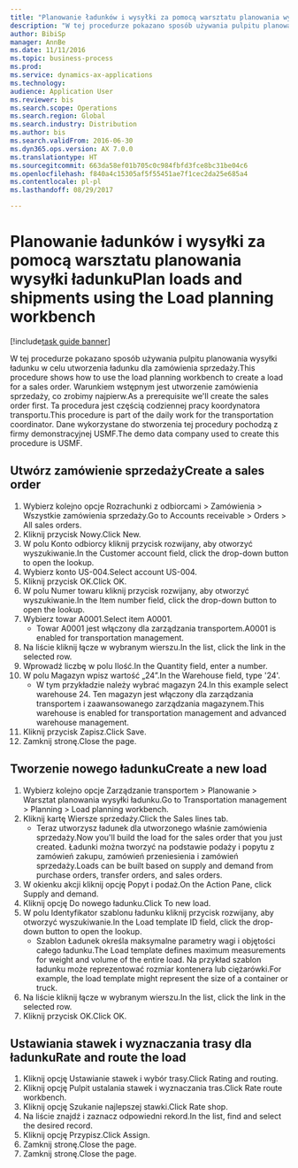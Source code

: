 ```yaml
--- 
title: "Planowanie ładunków i wysyłki za pomocą warsztatu planowania wysyłki ładunku"
description: "W tej procedurze pokazano sposób używania pulpitu planowania wysyłki ładunku w celu utworzenia ładunku dla zamówienia sprzedaży."
author: BibiSp
manager: AnnBe
ms.date: 11/11/2016
ms.topic: business-process
ms.prod: 
ms.service: dynamics-ax-applications
ms.technology: 
audience: Application User
ms.reviewer: bis
ms.search.scope: Operations
ms.search.region: Global
ms.search.industry: Distribution
ms.author: bis
ms.search.validFrom: 2016-06-30
ms.dyn365.ops.version: AX 7.0.0
ms.translationtype: HT
ms.sourcegitcommit: 663da58ef01b705c0c984fbfd3fce8bc31be04c6
ms.openlocfilehash: f840a4c15305af5f55451ae7f1cec2da25e685a4
ms.contentlocale: pl-pl
ms.lasthandoff: 08/29/2017

---
```

# <a name="plan-loads-and-shipments-using-the-load-planning-workbench"></a><span data-ttu-id="41d2d-103">Planowanie ładunków i wysyłki za pomocą warsztatu planowania wysyłki ładunku</span><span class="sxs-lookup"><span data-stu-id="41d2d-103">Plan loads and shipments using the Load planning workbench</span></span>

[!include[task guide banner](../../includes/task-guide-banner.md)]

<span data-ttu-id="41d2d-104">W tej procedurze pokazano sposób używania pulpitu planowania wysyłki ładunku w celu utworzenia ładunku dla zamówienia sprzedaży.</span><span class="sxs-lookup"><span data-stu-id="41d2d-104">This procedure shows how to use the load planning workbench to create a load for a sales order.</span></span> <span data-ttu-id="41d2d-105">Warunkiem wstępnym jest utworzenie zamówienia sprzedaży, co zrobimy najpierw.</span><span class="sxs-lookup"><span data-stu-id="41d2d-105">As a prerequisite we'll create the sales order first.</span></span> <span data-ttu-id="41d2d-106">Ta procedura jest częścią codziennej pracy koordynatora transportu.</span><span class="sxs-lookup"><span data-stu-id="41d2d-106">This procedure is part of the daily work for the transportation coordinator.</span></span> <span data-ttu-id="41d2d-107">Dane wykorzystane do stworzenia tej procedury pochodzą z firmy demonstracyjnej USMF.</span><span class="sxs-lookup"><span data-stu-id="41d2d-107">The demo data company used to create this procedure is USMF.</span></span>


## <a name="create-a-sales-order"></a><span data-ttu-id="41d2d-108">Utwórz zamówienie sprzedaży</span><span class="sxs-lookup"><span data-stu-id="41d2d-108">Create a sales order</span></span>
1. <span data-ttu-id="41d2d-109">Wybierz kolejno opcje Rozrachunki z odbiorcami > Zamówienia > Wszystkie zamówienia sprzedaży.</span><span class="sxs-lookup"><span data-stu-id="41d2d-109">Go to Accounts receivable > Orders > All sales orders.</span></span>
2. <span data-ttu-id="41d2d-110">Kliknij przycisk Nowy.</span><span class="sxs-lookup"><span data-stu-id="41d2d-110">Click New.</span></span>
3. <span data-ttu-id="41d2d-111">W polu Konto odbiorcy kliknij przycisk rozwijany, aby otworzyć wyszukiwanie.</span><span class="sxs-lookup"><span data-stu-id="41d2d-111">In the Customer account field, click the drop-down button to open the lookup.</span></span>
4. <span data-ttu-id="41d2d-112">Wybierz konto US-004.</span><span class="sxs-lookup"><span data-stu-id="41d2d-112">Select account US-004.</span></span>
5. <span data-ttu-id="41d2d-113">Kliknij przycisk OK.</span><span class="sxs-lookup"><span data-stu-id="41d2d-113">Click OK.</span></span>
6. <span data-ttu-id="41d2d-114">W polu Numer towaru kliknij przycisk rozwijany, aby otworzyć wyszukiwanie.</span><span class="sxs-lookup"><span data-stu-id="41d2d-114">In the Item number field, click the drop-down button to open the lookup.</span></span>
7. <span data-ttu-id="41d2d-115">Wybierz towar A0001.</span><span class="sxs-lookup"><span data-stu-id="41d2d-115">Select item A0001.</span></span>
    * <span data-ttu-id="41d2d-116">Towar A0001 jest włączony dla zarządzania transportem.</span><span class="sxs-lookup"><span data-stu-id="41d2d-116">A0001 is enabled for transportation management.</span></span>  
8. <span data-ttu-id="41d2d-117">Na liście kliknij łącze w wybranym wierszu.</span><span class="sxs-lookup"><span data-stu-id="41d2d-117">In the list, click the link in the selected row.</span></span>
9. <span data-ttu-id="41d2d-118">Wprowadź liczbę w polu Ilość.</span><span class="sxs-lookup"><span data-stu-id="41d2d-118">In the Quantity field, enter a number.</span></span>
10. <span data-ttu-id="41d2d-119">W polu Magazyn wpisz wartość „24”.</span><span class="sxs-lookup"><span data-stu-id="41d2d-119">In the Warehouse field, type '24'.</span></span>
    * <span data-ttu-id="41d2d-120">W tym przykładzie należy wybrać magazyn 24.</span><span class="sxs-lookup"><span data-stu-id="41d2d-120">In this example select warehouse 24.</span></span> <span data-ttu-id="41d2d-121">Ten magazyn jest włączony dla zarządzania transportem i zaawansowanego zarządzania magazynem.</span><span class="sxs-lookup"><span data-stu-id="41d2d-121">This warehouse is enabled for transportation management and advanced warehouse management.</span></span>  
11. <span data-ttu-id="41d2d-122">Kliknij przycisk Zapisz.</span><span class="sxs-lookup"><span data-stu-id="41d2d-122">Click Save.</span></span>
12. <span data-ttu-id="41d2d-123">Zamknij stronę.</span><span class="sxs-lookup"><span data-stu-id="41d2d-123">Close the page.</span></span>

## <a name="create-a-new-load"></a><span data-ttu-id="41d2d-124">Tworzenie nowego ładunku</span><span class="sxs-lookup"><span data-stu-id="41d2d-124">Create a new load</span></span>
1. <span data-ttu-id="41d2d-125">Wybierz kolejno opcje Zarządzanie transportem > Planowanie > Warsztat planowania wysyłki ładunku.</span><span class="sxs-lookup"><span data-stu-id="41d2d-125">Go to Transportation management > Planning > Load planning workbench.</span></span>
2. <span data-ttu-id="41d2d-126">Kliknij kartę Wiersze sprzedaży.</span><span class="sxs-lookup"><span data-stu-id="41d2d-126">Click the Sales lines tab.</span></span>
    * <span data-ttu-id="41d2d-127">Teraz utworzysz ładunek dla utworzonego właśnie zamówienia sprzedaży.</span><span class="sxs-lookup"><span data-stu-id="41d2d-127">Now you'll build the load for the sales order that you just created.</span></span> <span data-ttu-id="41d2d-128">Ładunki można tworzyć na podstawie podaży i popytu z zamówień zakupu, zamówień przeniesienia i zamówień sprzedaży.</span><span class="sxs-lookup"><span data-stu-id="41d2d-128">Loads can be built based on supply and demand from purchase orders, transfer orders, and sales orders.</span></span>  
3. <span data-ttu-id="41d2d-129">W okienku akcji kliknij opcję Popyt i podaż.</span><span class="sxs-lookup"><span data-stu-id="41d2d-129">On the Action Pane, click Supply and demand.</span></span>
4. <span data-ttu-id="41d2d-130">Kliknij opcję Do nowego ładunku.</span><span class="sxs-lookup"><span data-stu-id="41d2d-130">Click To new load.</span></span>
5. <span data-ttu-id="41d2d-131">W polu Identyfikator szablonu ładunku kliknij przycisk rozwijany, aby otworzyć wyszukiwanie.</span><span class="sxs-lookup"><span data-stu-id="41d2d-131">In the Load template ID field, click the drop-down button to open the lookup.</span></span>
    * <span data-ttu-id="41d2d-132">Szablon Ładunek określa maksymalne parametry wagi i objętości całego ładunku.</span><span class="sxs-lookup"><span data-stu-id="41d2d-132">The Load template defines maximum measurements for weight and volume of the entire load.</span></span> <span data-ttu-id="41d2d-133">Na przykład szablon ładunku może reprezentować rozmiar kontenera lub ciężarówki.</span><span class="sxs-lookup"><span data-stu-id="41d2d-133">For example, the load template might represent the size of a container or truck.</span></span>  
6. <span data-ttu-id="41d2d-134">Na liście kliknij łącze w wybranym wierszu.</span><span class="sxs-lookup"><span data-stu-id="41d2d-134">In the list, click the link in the selected row.</span></span>
7. <span data-ttu-id="41d2d-135">Kliknij przycisk OK.</span><span class="sxs-lookup"><span data-stu-id="41d2d-135">Click OK.</span></span>

## <a name="rate-and-route-the-load"></a><span data-ttu-id="41d2d-136">Ustawiania stawek i wyznaczania trasy dla ładunku</span><span class="sxs-lookup"><span data-stu-id="41d2d-136">Rate and route the load</span></span>
1. <span data-ttu-id="41d2d-137">Kliknij opcję Ustawianie stawek i wybór trasy.</span><span class="sxs-lookup"><span data-stu-id="41d2d-137">Click Rating and routing.</span></span>
2. <span data-ttu-id="41d2d-138">Kliknij opcję Pulpit ustalania stawek i wyznaczania tras.</span><span class="sxs-lookup"><span data-stu-id="41d2d-138">Click Rate route workbench.</span></span>
3. <span data-ttu-id="41d2d-139">Kliknij opcję Szukanie najlepszej stawki.</span><span class="sxs-lookup"><span data-stu-id="41d2d-139">Click Rate shop.</span></span>
4. <span data-ttu-id="41d2d-140">Na liście znajdź i zaznacz odpowiedni rekord.</span><span class="sxs-lookup"><span data-stu-id="41d2d-140">In the list, find and select the desired record.</span></span>
5. <span data-ttu-id="41d2d-141">Kliknij opcję Przypisz.</span><span class="sxs-lookup"><span data-stu-id="41d2d-141">Click Assign.</span></span>
6. <span data-ttu-id="41d2d-142">Zamknij stronę.</span><span class="sxs-lookup"><span data-stu-id="41d2d-142">Close the page.</span></span>
7. <span data-ttu-id="41d2d-143">Zamknij stronę.</span><span class="sxs-lookup"><span data-stu-id="41d2d-143">Close the page.</span></span>


